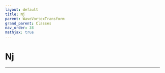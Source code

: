```yaml
---
layout: default
title: Nj
parent: WaveVortexTransform
grand_parent: Classes
nav_order: 38
mathjax: true
---
```


#  Nj




---

